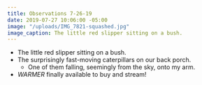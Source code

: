 ```yaml
---
title: Observations 7-26-19
date: 2019-07-27 10:06:00 -05:00
image: "/uploads/IMG_7821-squashed.jpg"
image_caption: The little red slipper sitting on a bush.
---
```


- The little red slipper sitting on a bush.
- The surprisingly fast-moving caterpillars on our back porch.
	- One of them falling, seemingly from the sky, onto my arm.
- *WARMER* finally available to buy and stream!